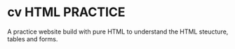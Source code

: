 # cv HTML PRACTICE
A practice website build with pure HTML to understand the HTML steucture, tables and forms.

